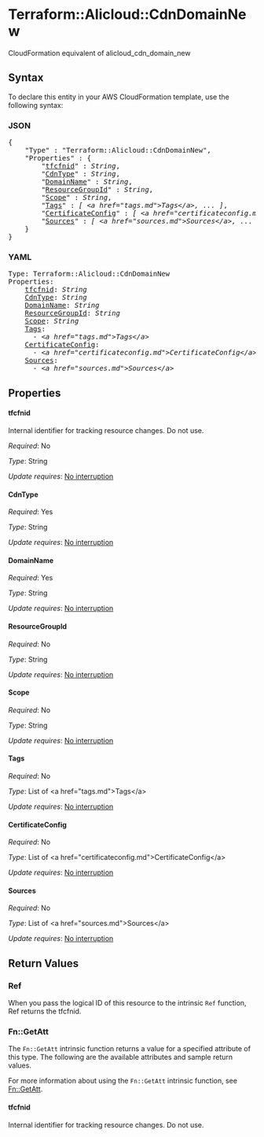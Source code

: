 # Terraform::Alicloud::CdnDomainNew

CloudFormation equivalent of alicloud_cdn_domain_new

## Syntax

To declare this entity in your AWS CloudFormation template, use the following syntax:

### JSON

<pre>
{
    "Type" : "Terraform::Alicloud::CdnDomainNew",
    "Properties" : {
        "<a href="#tfcfnid" title="tfcfnid">tfcfnid</a>" : <i>String</i>,
        "<a href="#cdntype" title="CdnType">CdnType</a>" : <i>String</i>,
        "<a href="#domainname" title="DomainName">DomainName</a>" : <i>String</i>,
        "<a href="#resourcegroupid" title="ResourceGroupId">ResourceGroupId</a>" : <i>String</i>,
        "<a href="#scope" title="Scope">Scope</a>" : <i>String</i>,
        "<a href="#tags" title="Tags">Tags</a>" : <i>[ &lt;a href=&#34;tags.md&#34;&gt;Tags&lt;/a&gt;, ... ]</i>,
        "<a href="#certificateconfig" title="CertificateConfig">CertificateConfig</a>" : <i>[ &lt;a href=&#34;certificateconfig.md&#34;&gt;CertificateConfig&lt;/a&gt;, ... ]</i>,
        "<a href="#sources" title="Sources">Sources</a>" : <i>[ &lt;a href=&#34;sources.md&#34;&gt;Sources&lt;/a&gt;, ... ]</i>
    }
}
</pre>

### YAML

<pre>
Type: Terraform::Alicloud::CdnDomainNew
Properties:
    <a href="#tfcfnid" title="tfcfnid">tfcfnid</a>: <i>String</i>
    <a href="#cdntype" title="CdnType">CdnType</a>: <i>String</i>
    <a href="#domainname" title="DomainName">DomainName</a>: <i>String</i>
    <a href="#resourcegroupid" title="ResourceGroupId">ResourceGroupId</a>: <i>String</i>
    <a href="#scope" title="Scope">Scope</a>: <i>String</i>
    <a href="#tags" title="Tags">Tags</a>: <i>
      - &lt;a href=&#34;tags.md&#34;&gt;Tags&lt;/a&gt;</i>
    <a href="#certificateconfig" title="CertificateConfig">CertificateConfig</a>: <i>
      - &lt;a href=&#34;certificateconfig.md&#34;&gt;CertificateConfig&lt;/a&gt;</i>
    <a href="#sources" title="Sources">Sources</a>: <i>
      - &lt;a href=&#34;sources.md&#34;&gt;Sources&lt;/a&gt;</i>
</pre>

## Properties

#### tfcfnid

Internal identifier for tracking resource changes. Do not use.

_Required_: No

_Type_: String

_Update requires_: [No interruption](https://docs.aws.amazon.com/AWSCloudFormation/latest/UserGuide/using-cfn-updating-stacks-update-behaviors.html#update-no-interrupt)

#### CdnType

_Required_: Yes

_Type_: String

_Update requires_: [No interruption](https://docs.aws.amazon.com/AWSCloudFormation/latest/UserGuide/using-cfn-updating-stacks-update-behaviors.html#update-no-interrupt)

#### DomainName

_Required_: Yes

_Type_: String

_Update requires_: [No interruption](https://docs.aws.amazon.com/AWSCloudFormation/latest/UserGuide/using-cfn-updating-stacks-update-behaviors.html#update-no-interrupt)

#### ResourceGroupId

_Required_: No

_Type_: String

_Update requires_: [No interruption](https://docs.aws.amazon.com/AWSCloudFormation/latest/UserGuide/using-cfn-updating-stacks-update-behaviors.html#update-no-interrupt)

#### Scope

_Required_: No

_Type_: String

_Update requires_: [No interruption](https://docs.aws.amazon.com/AWSCloudFormation/latest/UserGuide/using-cfn-updating-stacks-update-behaviors.html#update-no-interrupt)

#### Tags

_Required_: No

_Type_: List of &lt;a href=&#34;tags.md&#34;&gt;Tags&lt;/a&gt;

_Update requires_: [No interruption](https://docs.aws.amazon.com/AWSCloudFormation/latest/UserGuide/using-cfn-updating-stacks-update-behaviors.html#update-no-interrupt)

#### CertificateConfig

_Required_: No

_Type_: List of &lt;a href=&#34;certificateconfig.md&#34;&gt;CertificateConfig&lt;/a&gt;

_Update requires_: [No interruption](https://docs.aws.amazon.com/AWSCloudFormation/latest/UserGuide/using-cfn-updating-stacks-update-behaviors.html#update-no-interrupt)

#### Sources

_Required_: No

_Type_: List of &lt;a href=&#34;sources.md&#34;&gt;Sources&lt;/a&gt;

_Update requires_: [No interruption](https://docs.aws.amazon.com/AWSCloudFormation/latest/UserGuide/using-cfn-updating-stacks-update-behaviors.html#update-no-interrupt)

## Return Values

### Ref

When you pass the logical ID of this resource to the intrinsic `Ref` function, Ref returns the tfcfnid.

### Fn::GetAtt

The `Fn::GetAtt` intrinsic function returns a value for a specified attribute of this type. The following are the available attributes and sample return values.

For more information about using the `Fn::GetAtt` intrinsic function, see [Fn::GetAtt](https://docs.aws.amazon.com/AWSCloudFormation/latest/UserGuide/intrinsic-function-reference-getatt.html).

#### tfcfnid

Internal identifier for tracking resource changes. Do not use.

